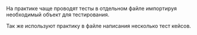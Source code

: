 На практике чаще проводят тесты в отдельном файле импортируя необходимый объект для тестирования.

Так же используют практику в файле написания несколько тест кейсов.